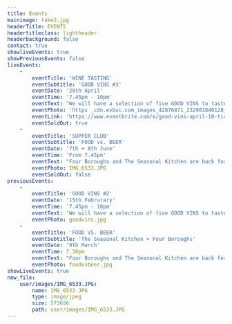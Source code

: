 ```yaml
---
title: Events
mainimage: take2.jpg
headerTitle: EVENTS
headertitleclass: lightheader
headerbackground: false
contact: true
showliveEvents: true
showPreviousEvents: false
liveEvents:
    -
        eventTitle: 'WINE TASTING'
        eventSubtitle: 'GOOD VINS #3'
        eventDate: '26th April'
        eventTime: '7.45pm - 10pm'
        eventText: "We will have a selection of five GOOD VINS to taste curated by the guys behind 161 Kirkdale and Under the Bonnet Wines...this means they will be wines that have had minimal technological and chemical intervention, rather they are made in the same way as everything else in Four Boroughs...by master crafts people relying on the investment of time, effort and experience.\r\n"
        eventPhoto: 'https _cdn.evbuc.com_images_42876471_232981840128_1_original.jpg'
        eventLink: 'https://www.eventbrite.com/e/good-vins-april-18-tickets-44668284040?aff=es2'
        eventSoldOut: true
    -
        eventTitle: 'SUPPER CLUB'
        eventSubtitle: 'FOOD vs. BEER'
        eventDate: '7th + 8th June'
        eventTime: 'From 7.45pm'
        eventText: "Four Boroughs and The Seasonal Kitchen are back for the Summer round of FOOD vs. BEER. Due to popular demand we will be running two evenings back to back so join us on either the Thursday or Friday for an incredible evening of craft beer and vegan food matching. You will have four plant-based courses and four beers. Carefully matched after in depth testing (I know we have a difficult job!). \r\n\r\nBoth Four Boroughs and The Seasonal Kitchen will be on hand to talk you through the beer & food pairings."
        eventPhoto: IMG_6533.JPG
        eventSoldOut: false
previousEvents:
    -
        eventTitle: 'GOOD VINS #2'
        eventDate: '15th Februrary'
        eventTime: '7.45pm - 10pm'
        eventText: 'We will have a selection of five GOOD VINS to taste curated by the guys behind 161 Kirkdale and Under the Bonnet Wines...this means they will be wines that have had minimal technological and chemical intervention, rather they are made in the same way as everything else in Four Boroughs...by master crafts people relying on the investment of time, effort and experience.'
        eventPhoto: goodvins.jpg
    -
        eventTitle: 'FOOD VS. BEER'
        eventSubtitle: 'The Seasonal Kitchen + Four Boroughs'
        eventDate: '9th March'
        eventTime: 7.30pm
        eventText: "Four Boroughs and The Seasonal Kitchen are back for the 'Spring' round of FOOD VS. BEER. This will be an incredible evening of craft beer and vegan food matching. You will have four plant-based courses and four beers. Carefully matched after in depth testing (I know we have a difficult job!). \r\n\r\nBoth Four Boroughs and The Seasonal Kitchen will be on hand to talk you through the beer & food pairings."
        eventPhoto: foodvsbeer.jpg
showLiveEvents: true
new_file:
    user/images/IMG_6533.JPG:
        name: IMG_6533.JPG
        type: image/jpeg
        size: 573656
        path: user/images/IMG_6533.JPG
---
```


